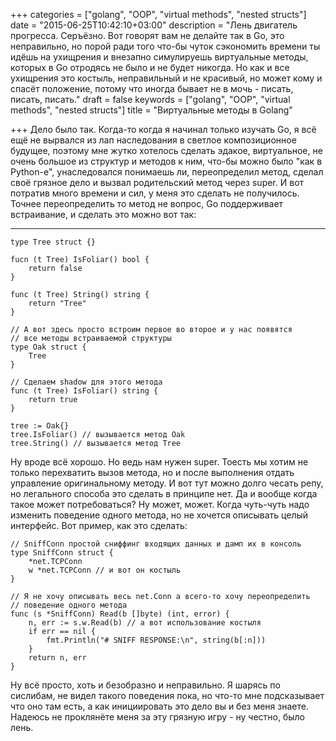 +++
categories = ["golang", "OOP", "virtual methods", "nested structs"]
date = "2015-06-25T10:42:10+03:00"
description = "Лень двигатель прогресса. Серъёзно. Вот говорят вам не делайте так в Go, это неправильно, но порой ради того что-бы чуток сэкономить времени ты идёшь на ухищрения и внезапно симулируешь виртуальные методы, которых в Go отродясь не было и не будет никогда. Но как и все ухищрения это костыль, неправильный и не красивый, но может кому и спасёт положение, потому что иногда бывает не в мочь - писать, писать, писать."
draft = false
keywords = ["golang", "OOP", "virtual methods", "nested structs"]
title = "Виртуальные методы в Golang"

+++
Дело было так. Когда-то когда я начинал только изучать Go, я всё ещё не вырвался из лап наследования в светлое композиционное будущее, поэтому мне жутко хотелось сделать эдакое, виртуальное, не очень большое из структур и методов к ним, что-бы можно было "как в Python-е", унаследовался понимаешь ли, переопределил метод, сделал своё грязное дело и вызвал родительский метод через super. И вот потратив много времени и сил, у меня это сделать не получилось. Точнее переопределить то метод не вопрос, Go поддерживает встраивание, и сделать это можно вот так:

---

``` golang
type Tree struct {}

fucn (t Tree) IsFoliar() bool {
    return false
}

func (t Tree) String() string {
    return "Tree"
}

// А вот здесь просто встроим первое во второе и у нас появятся
// все методы встраиваемой структуры
type Oak struct {
    Tree
}

// Сделаем shadow для этого метода
func (t Tree) IsFoliar() string {
    return true
}

tree := Oak{}
tree.IsFoliar() // вызывается метод Oak
tree.String() // вызывается метод Tree
```
Ну вроде всё хорошо. Но ведь нам нужен super. Тоесть мы хотим не только перехватить вызов метода, но и после выполнения отдать управление оригинальному методу. И вот тут можно долго чесать репу, но легального способа это сделать в принципе нет. Да и вообще когда такое может потребоваться? Ну может, может. Когда чуть-чуть надо изменить поведение одного метода, но не хочется описывать целый интерфейс. Вот пример, как это сделать:

``` golang
// SniffConn простой сниффинг входящих данных и дамп их в консоль
type SniffConn struct {
	*net.TCPConn
	w *net.TCPConn // и вот он костыль
}

// Я не хочу описывать весь net.Conn а всего-то хочу переопределить
// поведение одного метода
func (s *SniffConn) Read(b []byte) (int, error) {
	n, err := s.w.Read(b) // а вот использование костыля
	if err == nil {
		fmt.Println("# SNIFF RESPONSE:\n", string(b[:n]))
	}
	return n, err
}
```
Ну всё просто, хоть и безобразно и неправильно. Я шарясь по сислибам, не видел такого поведения пока, но что-то мне подсказывает что оно там есть, а как инициировать это дело вы и без меня знаете. Надеюсь не проклянёте меня за эту грязную игру - ну честно, было лень.
